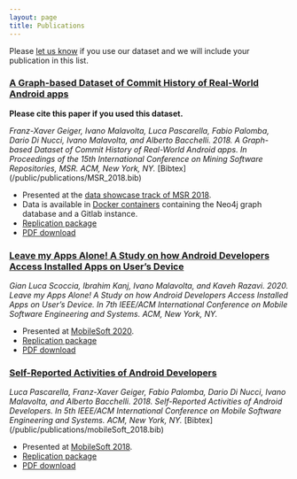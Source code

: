 ```yaml
---
layout: page
title: Publications
---
```


Please [let us know](mailto:i.malavolta@vu.nl) if you use our dataset and we will include your publication in this list.


### [A Graph-based Dataset of Commit History of Real-World Android apps](/public/publications/MSR_2018.pdf)

**Please cite this paper if you used this dataset.**

<cite>
    Franz-Xaver Geiger, Ivano Malavolta, Luca Pascarella, Fabio Palomba, Dario Di Nucci, Ivano Malavolta, and Alberto Bacchelli.
    2018.
    A Graph-based Dataset of Commit History of Real-World Android apps.
    In <em>Proceedings of the 15th International Conference on Mining Software Repositories, MSR.</em>
    ACM, New York, NY.
</cite>
[Bibtex](/public/publications/MSR_2018.bib)

* Presented at the [data showcase track of MSR 2018](https://2018.msrconf.org/event/msr-2018-data-showcase-papers-a-graph-based-dataset-of-commit-history-of-real-world-android-apps).
* Data is available in [Docker containers](/dockerImages) containing the Neo4j graph database and a Gitlab instance.
* [Replication package](https://github.com/AndroidTimeMachine/open_source_android_apps)
* [PDF download](/public/publications/MSR_2018.pdf)

### [Leave my Apps Alone! A Study on how Android Developers Access Installed Apps on User’s Device](https://github.com/S2-group/mobilesoft-2020-iam-replication-package/blob/master/MOBILESoft_iam_2020.pdf)

<cite>
    Gian Luca Scoccia, Ibrahim Kanj, Ivano Malavolta, and Kaveh Razavi.
    2020.
    Leave my Apps Alone! A Study on how Android Developers Access Installed Apps on User’s Device.
    In <em>7th IEEE/ACM International Conference on Mobile Software Engineering and Systems.</em>
    ACM, New York, NY.
</cite>

* Presented at [MobileSoft 2020](https://conf.researchr.org/home/mobilesoft-2020).
* [Replication package](https://github.com/S2-group/mobilesoft-2020-iam-replication-package)
* [PDF download](https://github.com/S2-group/mobilesoft-2020-iam-replication-package/blob/master/MOBILESoft_iam_2020.pdf)


### [Self-Reported Activities of Android Developers](/public/publications/mobileSoft_2018.pdf)

<cite>
    Luca Pascarella, Franz-Xaver Geiger, Fabio Palomba, Dario Di Nucci, Ivano Malavolta, and Alberto Bacchelli.
    2018.
    Self-Reported Activities of Android Developers.
    In <em>5th IEEE/ACM International Conference on Mobile Software Engineering and Systems.</em>
    ACM, New York, NY.
</cite>
[Bibtex](/public/publications/mobileSoft_2018.bib)

* Presented at [MobileSoft 2018](https://www.icse2018.org/event/mobilesoft-2018-papers-self-reported-activities-of-android-developers).
* [Replication package](https://figshare.com/articles/Self-Reported_Activities_of_Android_Developers/5802909)
* [PDF download](/public/publications/mobileSoft_2018.pdf)
